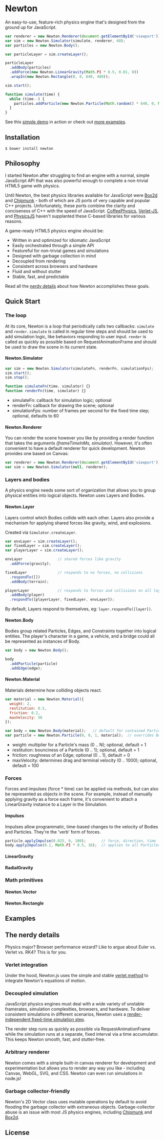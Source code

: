 # Newton

An easy-to-use, feature-rich physics engine that's designed from the ground up for JavaScript.

```js
var renderer = new Newton.Renderer(document.getElementById('viewport'));
var sim = new Newton.Simulator(simulate, renderer, 60);
var particles = new Newton.Body();

var particleLayer = sim.createLayer();

particleLayer
  .addBody(particles)
  .addForce(new Newton.LinearGravity(Math.PI * 0.5, 0.01, 0))
  .wrapIn(new Newton.Rectangle(0, 0, 640, 480));

sim.start();

function simulate(time) {
  while (time--) {
    particles.addParticle(new Newton.Particle(Math.random() * 640, 0, Math.random() * 5 + 1));
  }
}
```

See this [simple demo](http://www.google.com) in action or check out [more examples](http://www.google.com).

## Installation

```
$ bower install newton
```

## Philosophy

I started Newton after struggling to find an engine
with a normal, simple JavaScript API that was also
powerful enough to complete a non-trivial HTML5 game with physics.

Until Newton, the best physics libraries available for JavaScript were
[Box2d](https://github.com/kripken/box2d.js/) and
[Chipmunk](https://github.com/josephg/Chipmunk-js) -
both of which are JS ports of very capable and popular C++ projects.
Unfortunately, these ports combine the clarity and conciseness of C++ with the speed of JavaScript.
[CoffeePhysics](https://github.com/soulwire/Coffee-Physics),
[Verlet-JS](https://github.com/subprotocol/verlet-js), and
[PhysicsJS](https://github.com/wellcaffeinated/PhysicsJS)
haven't supplanted these C-based libraries for various reasons.

A game-ready HTML5 physics engine should be:

- Written in and optimized for idiomatic JavaScript
- Easily orchestrated through a simple API
- Featureful for non-trivial games and simulations
- Designed with garbage collection in mind
- Decoupled from rendering
- Consistent across browsers and hardware
- Fluid and without stutter
- Stable, fast, and predictable

Read all the [nerdy details](http://www.google.com) about how Newton accomplishes these goals.

## Quick Start

### The loop

At its core, Newton is a loop that periodically calls two callbacks: `simulate` and `render`.
`simulate` is called in regular time steps and should be used to add simulation logic, like
behaviors responding to user input. `render` is called as quickly as possible based on
RequestAnimationFrame and should be used to draw the scene in its current state.

#### Newton.Simulator

```js
var sim = new Newton.Simulator(simulateFn, renderFn, simulationFps);
sim.start();
sim.stop();

function simulateFn(time, simulator) {}
function renderFn(time, simulator) {}
```

- simulateFn: callback for simulation logic; optional
- renderFn: callback for drawing the scene; optional
- simulationFps: number of frames per second for the fixed time step; optional, defaults to 60

#### Newton.Renderer

You can render the scene however you like by providing a render function
that takes the arguments *(frameTimeInMs, simulator)*. However, it's often convenient to
have a default renderer for quick development. Newton provides one based on Canvas:

```js
var renderer = new Newton.Renderer(document.getElementById('viewport'));
var sim = new Newton.Simulator(null, renderer);
```

### Layers and bodies

A physics engine needs some sort of organization that allows you to group physical
entities into logical objects. Newton uses Layers and Bodies.

#### Newton.Layer

Layers control which Bodies collide with each other. Layers also provide a mechanism
for applying shared forces like gravity, wind, and explosions.

Created via `Simulator.createLayer`.

```js
var envLayer = sim.createLayer();
var fixedLayer = sim.createLayer();
var playerLayer = sim.createLayer();

envLayer                // shared forces like gravity
  .addForce(gravity);

fixedLayer              // responds to no forces, no collisions
  .respondTo([])
  .addBody(terrain);

playerLayer             // responds to forces and collisions on all layers
  .addBody(player)
  .respondTo([playerLayer, fixedLayer, envLayer]);

```

By default, Layers respond to themselves, eg: `layer.respondTo([layer])`.

#### Newton.Body

Bodies group related Particles, Edges, and Constraints together into logical entities.
The player's character in a game, a vehicle, and a bridge could all be represented as
instances of Body.

```js
var body = new Newton.Body();

body
  .addParticle(particle)
  .addEdge(edge);
```

#### Newton.Material

Materials determine how colliding objects react.

```js
var material = new Newton.Material({
  weight: 2,
  restitution: 0.5,
  friction: 0.2,
  maxVelocity: 50
});

var body = new Newton.Body(material);   // default for contained Particles and Edges
var particle = new Newton.Particle(0, 0, 1, material);  // overrides Body value
```

- weight: multiplier for a Particle's mass (0 .. N); optional, default = 1
- restitution: bounciness of a Particle (0 .. 1); optional, default = 1
- friction: roughness of an Edge; optional (0 .. 1), default = 0
- maxVelocity: determines drag and terminal velocity (0 .. 1000); optional, default = 100

### Forces

Forces and impulses (force * time) can be applied via methods, but can also be represented
as objects in the scene. For example, instead of manually applying gravity as a force
each frame, it's convenient to attach a LinearGravity instance to a Layer in the Simulation.

#### Impulses

Impulses allow programmatic, time-based changes to the velocity of Bodies and Particles.
They're the 'verb' form of forces.

```js
particle.applyImpulse(0.025, 0, 100);       // force, direction, time
body.applyImpulse(0.1, Math.PI * 0.5, 16);  // applies to all Particles in this Body
```

#### LinearGravity

#### RadialGravity

### Math primitives

#### Newton.Vector

#### Newton.Rectangle

## Examples

## The nerdy details

Physics major?
Browser performance wizard?
Like to argue about Euler vs. Verlet vs. RK4?
This is for you.

### Verlet integration

Under the hood, Newton.js uses the simple and stable
[verlet method](http://www.gamedev.net/page/resources/_/technical/math-and-physics/a-verlet-based-approach-for-2d-game-physics-r2714)
to integrate Newton's equations of motion.

### Decoupled simulation

JavaScript physics engines must deal with a wide variety of unstable framerates,
simulation complexities,
browsers, and hardware. To deliver consistent simulations in different scenarios, Newton uses a
[render-independent fixed-time simulation step](http://gafferongames.com/game-physics/fix-your-timestep/).

The render step runs as quickly as possible via RequestAnimationFrame while the simulation runs at a separate,
fixed interval via a time accumulator. This keeps Newton smooth, fast, and stutter-free.

### Arbitrary renderer

Newton comes with a simple built-in canvas renderer for development and experimentation but allows
you to render any way you like - including Canvas, WebGL, SVG, and CSS. Newton can even run simulations
in node.js!

### Garbage collector-friendly

Newton's 2D Vector class uses mutable operations by default to avoid flooding the garbage
collector with extraneous objects. Garbage-collector abuse is an issue with most JS physics engines,
including
[Chipmunk](https://groups.google.com/forum/#!topic/v8-users/e9HNSVoovEU) and
[Box2d](https://www.scirra.com/blog/76/how-to-write-low-garbage-real-time-javascript).

## License

